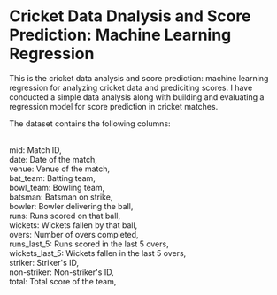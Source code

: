 <h1 style="text-align:centre;"> Cricket Data Dnalysis and Score Prediction: Machine Learning Regression </h1>
This is the cricket data analysis and score prediction: machine learning regression for analyzing cricket data and prediciting scores.
I have conducted a simple data analysis along with building and evaluating a regression model for score prediction in cricket matches.


The dataset contains the following columns:

<br> mid: Match ID, </br>
date: Date of the match,<br>
venue: Venue of the match, <br>
bat_team: Batting team, <br>
bowl_team: Bowling team, <br>
batsman: Batsman on strike, <br>
bowler: Bowler delivering the ball, <br>
runs: Runs scored on that ball, <br>
wickets: Wickets fallen by that ball, <br>
overs: Number of overs completed, <br>
runs_last_5: Runs scored in the last 5 overs, <br>
wickets_last_5: Wickets fallen in the last 5 overs, <br>
striker: Striker's ID, <br>
non-striker: Non-striker's ID, <br>
total: Total score of the team, <br>
